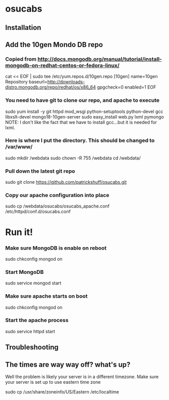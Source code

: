 osucabs
=======

Installation
------------
## Add the 10gen Mondo DB repo 
### Copied from http://docs.mongodb.org/manual/tutorial/install-mongodb-on-redhat-centos-or-fedora-linux/
cat << EOF | sudo tee /etc/yum.repos.d/10gen.repo
[10gen]
name=10gen Repository
baseurl=http://downloads-distro.mongodb.org/repo/redhat/os/x86_64
gpgcheck=0
enabled=1
EOF

### You need to have git to clone our repo, and apache to execute
sudo yum install -y git httpd mod_wsgi python-setuptools python-devel gcc libxslt-devel mongo18-10gen-server
sudo easy_install web.py lxml pymongo
NOTE: I don't like the fact that we have to install gcc...but it is needed for lxml. 

### Here is where I put the directory.  This should be changed to /var/www/
sudo mkdir /webdata
sudo chown -R 755 /webdata
cd /webdata/

### Pull down the latest git repo
sudo git clone https://github.com/patrickshuff/osucabs.git

### Copy our apache configuration into place
sudo cp /webdata/osucabs/osucabs_apache.conf /etc/httpd/conf.d/osucabs.conf

# Run it!

### Make sure MongoDB is enable on reboot
sudo chkconfig mongod on

### Start MongoDB
sudo service mongod start

### Make sure apache starts on boot
sudo chkconfig mongod on

### Start the apache process
sudo service httpd start



Troubleshooting
---------------

## The times are way way off?  what's up?
Well the problem is likely your server is in a different timezone.  Make sure your server is set up to use eastern time zone

sudo cp /usr/share/zoneinfo/US/Eastern /etc/localtime